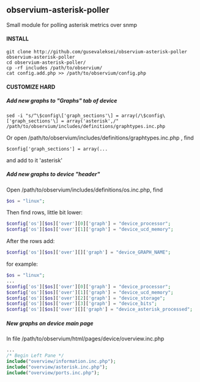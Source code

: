 ## observium-asterisk-poller
Small module for polling asterisk metrics over snmp


#### INSTALL
```
git clone http://github.com/gusevaleksei/observium-asterisk-poller observium-asterisk-poller
cd observium-asterisk-poller/
cp -rf includes /path/to/observium/
cat config.add.php >> /path/to/observium/config.php
```

#### CUSTOMIZE HARD

##### Add new graphs to "Graphs" tab of device
```
sed -i "s/^\$config\['graph_sections'\] = array(/\$config\['graph_sections'\] = array('asterisk',/" /path/to/observium/includes/definitions/graphtypes.inc.php
```
Or open /path/to/observium/includes/definitions/graphtypes.inc.php , find
```
$config['graph_sections'] = array(...
```
and add to it 'asterisk'

##### Add new graphs to device "header"

Open /path/to/observium/includes/definitions/os.inc.php, find
```php
$os = "linux";
```
Then find rows, little bit lower:
```php
$config['os'][$os]['over'][0]['graph'] = "device_processor";
$config['os'][$os]['over'][1]['graph'] = "device_ucd_memory";
```
After the rows add:
```php
$config['os'][$os]['over'][]['graph'] = "device_GRAPH_NAME";
```
for example:
```php
$os = "linux";
...
$config['os'][$os]['over'][0]['graph'] = "device_processor";
$config['os'][$os]['over'][1]['graph'] = "device_ucd_memory";
$config['os'][$os]['over'][2]['graph'] = "device_storage";
$config['os'][$os]['over'][3]['graph'] = "device_bits";
$config['os'][$os]['over'][]['graph'] = "device_asterisk_processed";
```

##### New graphs on device main page

In file /path/to/observium/html/pages/device/overview.inc.php
```php
...
/* Begin Left Pane */
include("overview/information.inc.php");
include("overview/asterisk.inc.php");
include("overview/ports.inc.php");
```

